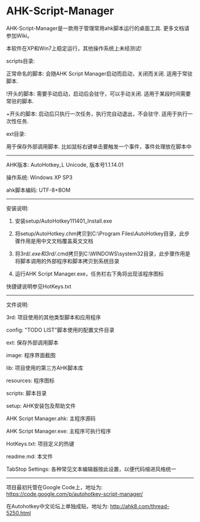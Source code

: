 # AHK-Script-Manager

AHK-Script-Manager是一款用于管理常用ahk脚本运行的桌面工具. 更多文档请参加Wiki。

本软件在XP和Win7上稳定运行，其他操作系统上未经测试!

scripts目录:

正常命名的脚本:	会随AHK Script Manager启动而启动，关闭而关闭. 适用于常驻脚本.

!开头的脚本:	需要手动启动，启动后会驻守，可以手动关闭. 适用于某段时间需要常驻的脚本.

+开头的脚本:	启动后只执行一次任务，执行完自动退出，不会驻守. 适用于执行一次性任务.

ext目录:

用于保存外部调用脚本. 比如鼠标右键单击要触发一个事件，事件处理放在脚本中

------------

AHK版本:		AutoHotkey_L Unicode, 版本号1.1.14.01

操作系统:		Windows XP SP3

ahk脚本编码:	UTF-8+BOM

------------

安装说明:

1. 安装setup/AutoHotkey111401_Install.exe

2. 将setup/AutoHotkey.chm拷贝到C:\Program Files\AutoHotkey目录，此步骤作用是用中文文档覆盖英文文档

3. 将3rd/*.exe和3rd/*.cmd拷贝到C:\WINDOWS\system32目录，此步骤作用是将脚本调用的外部程序和脚本拷贝到系统目录

4. 运行AHK Script Manager.exe，任务栏右下角将出现该程序图标

快捷键说明参见HotKeys.txt

--------------

文件说明:

3rd:                      项目使用的其他类型脚本和应用程序

config:                   "TODO LIST"脚本使用的配置文件目录

ext:                      保存外部调用脚本

image:                    程序界面截图

lib:                      项目使用的第三方AHK脚本库

resources:                程序图标

scripts:                  脚本目录

setup:                    AHK安装包及帮助文件

AHK Script Manager.ahk:   主程序源码

AHK Script Manager.exe:   主程序可执行程序

HotKeys.txt:              项目定义的热键

readme.md:                本文件

TabStop Settings:         各种常见文本编辑器按此设置，以便代码缩进风格统一

--------------

项目最初托管在Google Code上，地址为: https://code.google.com/p/autohotkey-script-manager/

在Autohotkey中文论坛上单独成贴，地址为: http://ahk8.com/thread-5250.html

